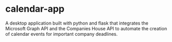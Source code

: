 # calendar-app
A desktop application built with python and flask that integrates the Microsoft Graph API and the Companies House API to automate the creation of calendar events for important company deadlines.
